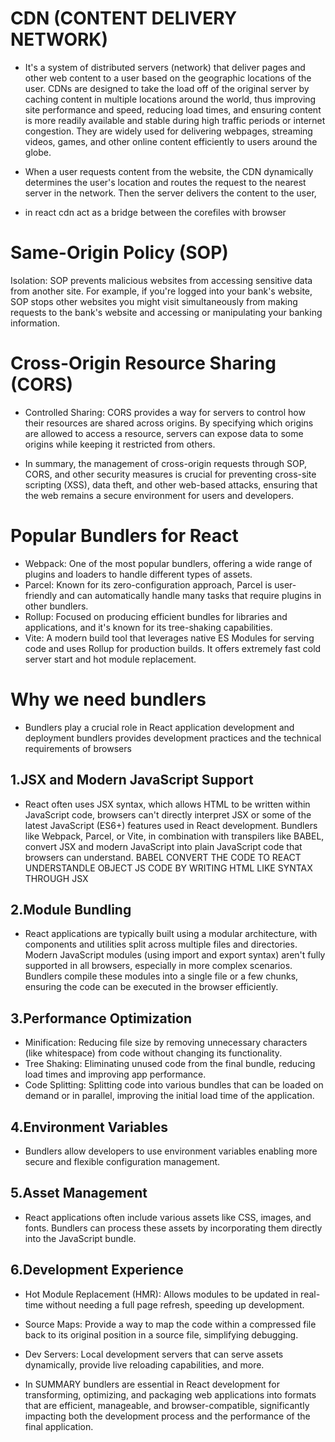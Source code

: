 # CDN (CONTENT DELIVERY NETWORK) 
* It's a system of distributed servers (network) that deliver pages and other web content to a user based on the geographic locations of the user. CDNs are designed to take the load off of the original server by caching content in multiple locations around the world, thus improving site performance and speed, reducing load times, and ensuring content is more readily available and stable during high traffic periods or internet congestion. They are widely used for delivering webpages, streaming videos, games, and other online content efficiently to users around the globe.

* When a user requests content from the website, the CDN dynamically determines the user's location and routes the request to the nearest server in the network. Then the server delivers the content to the user,

* in react cdn act as a bridge between the corefiles with browser



 # Same-Origin Policy (SOP)
Isolation: SOP prevents malicious websites from accessing sensitive data from another site. For example, if you're logged into your bank's website, SOP stops other websites you might visit simultaneously from making requests to the bank's website and accessing or manipulating your banking information.

# Cross-Origin Resource Sharing (CORS)
* Controlled Sharing: CORS provides a way for servers to control how their resources are shared across origins. By specifying which origins are allowed to access a resource, servers can expose data to some origins while keeping it restricted from others.

* In summary, the management of cross-origin requests through SOP, CORS, and other security measures is crucial for preventing cross-site scripting (XSS), data theft, and other web-based attacks, ensuring that the web remains a secure environment for users and developers.

# Popular Bundlers for React
* Webpack: One of the most popular bundlers, offering a wide range of plugins and loaders to handle different types of assets.
* Parcel: Known for its zero-configuration approach, Parcel is user-friendly and can automatically handle many tasks that require plugins in other bundlers.
* Rollup: Focused on producing efficient bundles for libraries and applications, and it's known for its tree-shaking capabilities.
* Vite: A modern build tool that leverages native ES Modules for serving code and uses Rollup for production builds. It offers extremely fast cold server start and hot module replacement.

# Why we need bundlers
* Bundlers play a crucial role in React application development and deployment  bundlers provides development practices and the technical requirements of browsers
## 1.JSX and Modern JavaScript Support
* React often uses JSX syntax, which allows HTML to be written within JavaScript code, browsers can't directly interpret JSX or some of the latest JavaScript (ES6+) features used in React development. Bundlers like Webpack, Parcel, or Vite, in combination with transpilers like BABEL, convert JSX and modern JavaScript into plain JavaScript code that browsers can understand.
BABEL CONVERT THE CODE TO REACT UNDERSTANDLE OBJECT JS CODE BY WRITING HTML LIKE SYNTAX THROUGH JSX

## 2.Module Bundling
 * React applications are typically built using a modular architecture, with components and utilities split across multiple files and directories. Modern JavaScript modules (using import and export syntax) aren't fully supported in all browsers, especially in more complex scenarios. Bundlers compile these modules into a single file or a few chunks, ensuring the code can be executed in the browser efficiently.

## 3.Performance Optimization
 * Minification: Reducing file size by removing unnecessary characters (like whitespace) from code without changing its functionality.
* Tree Shaking: Eliminating unused code from the final bundle, reducing load times and improving app performance.
* Code Splitting: Splitting code into various bundles that can be loaded on demand or in parallel, improving the initial load time of the application.

## 4.Environment Variables
* Bundlers allow developers to use environment variables  enabling more secure and flexible configuration management.

## 5.Asset Management
* React applications often include various assets like CSS, images, and fonts. Bundlers can process these assets by incorporating them directly into the JavaScript bundle.

##  6.Development Experience
* Hot Module Replacement (HMR): Allows modules to be updated in real-time without needing a full page refresh, speeding up development.
* Source Maps: Provide a way to map the code within a compressed file back to its original position in a source file, simplifying debugging.
* Dev Servers: Local development servers that can serve assets dynamically, provide live reloading capabilities, and more.

* In SUMMARY
bundlers are essential in React development for transforming, optimizing, and packaging web applications into formats that are efficient, manageable, and browser-compatible, significantly impacting both the development process and the performance of the final application.